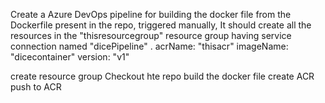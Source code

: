 Create a Azure DevOps pipeline for building the docker file from the Dockerfile present in the repo, triggered manually, 
It should create all the resources in the "thisresourcegroup" resource group having service connection named "dicePipeline" .
acrName: "thisacr"
imageName: "dicecontainer"
version: "v1"

create resource group
Checkout hte repo
build the docker file
create ACR 
push to ACR
